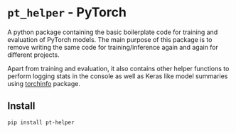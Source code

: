 # `pt_helper` - PyTorch
A python package containing the basic boilerplate code for training and evaluation of PyTorch models. The main purpose of this package is to remove writing the same code for training/inference again and again for different projects. 

Apart from training and evaluation, it also contains other helper functions to perform logging stats in the console as well as Keras like model summaries using [torchinfo](https://github.com/TylerYep/torchinfo) package.

## Install
```pip install pt-helper```